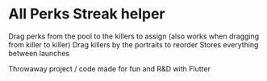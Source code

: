 # All Perks Streak helper

Drag perks from the pool to the killers to assign (also works when dragging from killer to killer)
Drag killers by the portraits to reorder
Stores everything between launches

Throwaway project / code made for fun and R&D with Flutter
